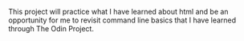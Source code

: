 This project will practice what I have learned about html and be an opportunity for me to revisit command line basics that I have learned through The Odin Project.